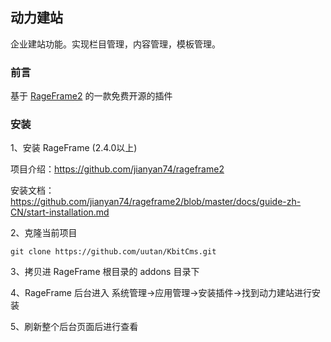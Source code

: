 ## 动力建站

企业建站功能。实现栏目管理，内容管理，模板管理。

### 前言

基于 [RageFrame2](https://github.com/jianyan74/rageframe2) 的一款免费开源的插件

### 安装

1、安装 RageFrame (2.4.0以上)

项目介绍：https://github.com/jianyan74/rageframe2

安装文档：https://github.com/jianyan74/rageframe2/blob/master/docs/guide-zh-CN/start-installation.md

2、克隆当前项目

```
git clone https://github.com/uutan/KbitCms.git
```

3、拷贝进 RageFrame 根目录的 addons 目录下

4、RageFrame 后台进入 系统管理->应用管理->安装插件->找到动力建站进行安装

5、刷新整个后台页面后进行查看
